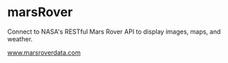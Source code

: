 # marsRover
Connect to NASA's RESTful Mars Rover API to display images, maps, and weather.

www.marsroverdata.com
